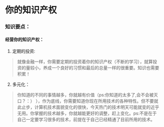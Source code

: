 # 你的知识产权
### 知识要点：
#### 经营你的知识产权：
1. 定期的投资:
> 就像金融一样，你需要定期的投资着你的知识产权（不断的学习），就算投资的量较小，养成一个良好的习惯和最后的总量一样的很重要。知识也需要积累！

2. 多元化：
> 你知道的不同的事情越多，你就越有价值（ps:你知道的太多了,会不会被灭口？：） ），作为底线，你需要知道你现在所用技术的各种特性。但不要就此止步，计算机技术面貌变化的很快，今天热门的技术明天可能就变的近乎无用。你掌握的技术越多，你就越能更好的调整，赶上变化。ps:不是在于自己一定要学习很多的技术，前提在于自己已经精通了目前所用的技术。